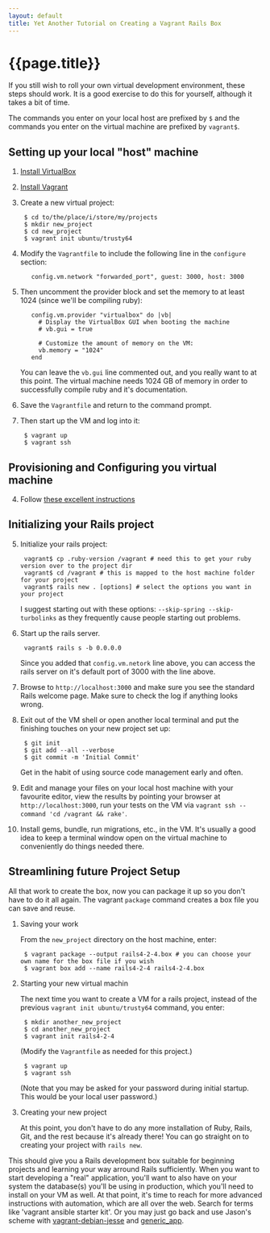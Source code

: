 ```yaml
---
layout: default
title: Yet Another Tutorial on Creating a Vagrant Rails Box
---
```


# {{page.title}}

If you still wish to roll your own virtual development environment, these steps should work.
It is a good exercise to do this for yourself, although it takes a bit of time.

The commands you enter on your local host are prefixed by `$` and the commands you enter on the virtual machine are prefixed by `vagrant$`.

## Setting up your local "host" machine

1. [Install VirtualBox](https://www.virtualbox.org/wiki/Downloads)
2. [Install Vagrant](https://www.vagrantup.com/)
3. Create a new virtual project:

        $ cd to/the/place/i/store/my/projects
        $ mkdir new_project
        $ cd new_project
        $ vagrant init ubuntu/trusty64

3. Modify the `Vagrantfile` to include the following line in the `configure` section:

          config.vm.network "forwarded_port", guest: 3000, host: 3000

3. Then uncomment the provider block and set the memory to at least 1024 (since we'll be compiling ruby):

          config.vm.provider "virtualbox" do |vb|
            # Display the VirtualBox GUI when booting the machine
            # vb.gui = true

            # Customize the amount of memory on the VM:
            vb.memory = "1024"
          end

    You can leave the `vb.gui` line commented out, and you really want to at this point.
    The virtual machine needs 1024 GB of memory in order to successfully compile ruby and it's documentation.

3. Save the `Vagrantfile` and return to the command prompt.

3. Then start up the VM and log into it:

        $ vagrant up
        $ vagrant ssh

## Provisioning and Configuring you virtual machine

4. Follow [these excellent instructions](http://ryanbigg.com/2014/10/ubuntu-ruby-ruby-install-chruby-and-you/)

## Initializing your Rails project

5. Initialize your rails project:

        vagrant$ cp .ruby-version /vagrant # need this to get your ruby version over to the project dir
        vagrant$ cd /vagrant # this is mapped to the host machine folder for your project
        vagrant$ rails new . [options] # select the options you want in your project

    I suggest starting out with these options: `--skip-spring --skip-turbolinks` as they frequently cause people starting out problems.

6. Start up the rails server.

        vagrant$ rails s -b 0.0.0.0

    Since you added that `config.vm.netork` line above, you can access the rails server on it's default port of 3000 with the line above.


6. Browse to `http://localhost:3000` and make sure you see the standard Rails welcome page. Make sure to check the log if anything looks wrong.

7. Exit out of the VM shell or open another local terminal and put the finishing touches on your new project set up:

        $ git init
        $ git add --all --verbose
        $ git commit -m 'Initial Commit'

    Get in the habit of using source code management early and often.

7. Edit and manage your files on your local host machine with your favourite editor, view the results by pointing your browser at `http://localhost:3000`,
   run your tests on the VM via `vagrant ssh --command 'cd /vagrant && rake'`.

8. Install gems, bundle, run migrations, etc., in the VM. It's usually a good idea to keep a terminal window open on the virtual machine to conveniently do things needed there.

## Streamlining future Project Setup

All that work to create the box, now you can package it up so you don't have to do it all again. The vagrant `package` command creates a box file you can save and reuse.

1. Saving your work

    From the `new_project` directory on the host machine, enter:

        $ vagrant package --output rails4-2-4.box # you can choose your own name for the box file if you wish
        $ vagrant box add --name rails4-2-4 rails4-2-4.box

2. Starting your new virtual machin

    The next time you want to create a VM for a rails project, instead of the previous `vagrant init ubuntu/trusty64` command, you enter:

        $ mkdir another_new_project
        $ cd another_new_project
        $ vagrant init rails4-2-4

    (Modify the `Vagrantfile` as needed for this project.)

        $ vagrant up
        $ vagrant ssh

    (Note that you may be asked for your password during initial startup. This would be your local user password.)

3. Creating your new project

    At this point, you don't have to do any more installation of Ruby, Rails, Git, and the rest because it's already there! You can go straight on to creating your project with `rails new`.

This should give you a Rails development box suitable for beginning projects and learning your way arround Rails sufficiently. When you want to start developing a "real" application, you'll want to also have on your system the database(s) you'll be using in production, which you'll need to install on your VM as well. At that point, it's time to reach for more advanced instructions with automation, which are all over the web. Search for terms like 'vagrant ansible starter kit'. Or you may just go back and use Jason's scheme with [vagrant-debian-jesse](https://github.com/jhsu802701/vagrant-debian-jessie) and [generic_app](https://github.com/jhsu802701/generic_app).
